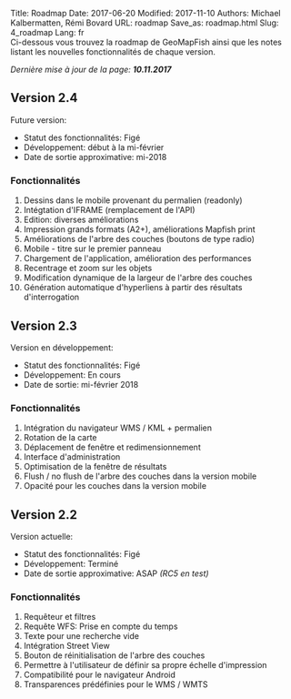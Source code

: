 Title: Roadmap
Date: 2017-06-20
Modified: 2017-11-10
Authors: Michael Kalbermatten, Rémi Bovard
URL: roadmap
Save_as: roadmap.html
Slug: 4_roadmap
Lang: fr
<br />
Ci-dessous vous trouvez la roadmap de GeoMapFish ainsi que les notes listant les nouvelles fonctionnalités de chaque version.

*Dernière mise à jour de la page: **10.11.2017***

## Version 2.4

Future version:

* Statut des fonctionnalités: Figé
* Développement: début à la mi-février
* Date de sortie approximative: mi-2018

### Fonctionnalités

1. Dessins dans le mobile provenant du permalien (readonly)
2. Intégtation d'IFRAME (remplacement de l'API)
3. Edition: diverses améliorations
4. Impression grands formats (A2+), améliorations Mapfish print
5. Améliorations de l'arbre des couches (boutons de type radio)
6. Mobile - titre sur le premier panneau
7. Chargement de l'application, amélioration des performances
8. Recentrage et zoom sur les objets
9. Modification dynamique de la largeur de l'arbre des couches
10. Génération automatique d'hyperliens à partir des résultats d'interrogation

## Version 2.3

Version en développement:

* Statut des fonctionnalités: Figé
* Développement: En cours
* Date de sortie: mi-février 2018

### Fonctionnalités

1. Intégration du navigateur WMS / KML + permalien
2. Rotation de la carte
3. Déplacement de fenêtre et redimensionnement
4. Interface d'administration
5. Optimisation de la fenêtre de résultats
6. Flush / no flush de l'arbre des couches dans la version mobile
7. Opacité pour les couches dans la version mobile

## Version 2.2

Version actuelle:

* Statut des fonctionnalités: Figé
* Développement: Terminé
* Date de sortie approximative: ASAP *(RC5 en test)*

### Fonctionnalités

1. Requêteur et filtres
2. Requête WFS: Prise en compte du temps
3. Texte pour une recherche vide
4. Intégration Street View
5. Bouton de réinitialisation de l'arbre des couches
6. Permettre à l'utilisateur de définir sa propre échelle d'impression
7. Compatibilité pour le navigateur Android
8. Transparences prédéfinies pour le WMS / WMTS
